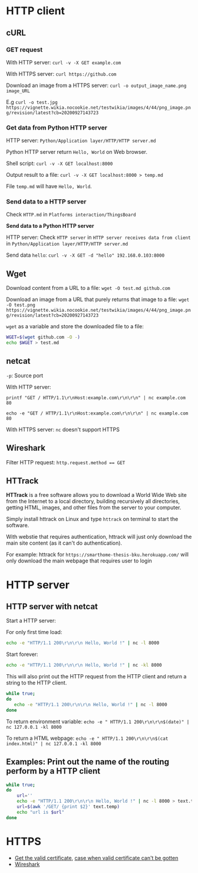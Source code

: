 # HTTP client

## cURL

### GET request

With HTTP server: ``curl -v -X GET example.com``

With HTTPS server: ``curl https://github.com``

Download an image from a HTTPS server: ``curl -o output_image_name.png image_URL``

E.g ``curl -o test.jpg https://vignette.wikia.nocookie.net/testwikia/images/4/44/png_image.png/revision/latest?cb=20200927143723``

### Get data from Python HTTP server

HTTP server: ``Python/Application layer/HTTP/HTTP server.md``

Python HTTP server return ``Hello, World`` on Web browser.

Shell script: ``curl -v -X GET localhost:8000``

Output result to a file: ``curl -v -X GET localhost:8000 > temp.md``

File ``temp.md`` will have ``Hello, World``.

### Send data to a HTTP server

Check ``HTTP.md`` in ``Platforms interaction/ThingsBoard``

**Send data to a Python HTTP server**

HTTP server: Check ``HTTP server`` in ``HTTP server receives data from client`` in ``Python/Application layer/HTTP/HTTP server.md``

Send data ``hello``: ``curl -v -X GET -d "hello" 192.168.0.103:8000``

## Wget

Download content from a URL to a file: ``wget -O test.md github.com``

Download an image from a URL that purely returns that image to a file: ``wget -O test.png https://vignette.wikia.nocookie.net/testwikia/images/4/44/png_image.png/revision/latest?cb=20200927143723``

``wget`` as a variable and store the downloaded file to a file: 

```sh
WGET=$(wget github.com -O -)
echo $WGET > test.md
```

## netcat

``-p``: Source port

With HTTP server:

``printf "GET / HTTP/1.1\r\nHost:example.com\r\n\r\n" | nc example.com 80``

``echo -e "GET / HTTP/1.1\r\nHost:example.com\r\n\r\n" | nc example.com 80``

With HTTPS server: ``nc`` doesn't support HTTPS

## Wireshark

Filter HTTP request: ``http.request.method == GET``

## HTTrack

**HTTrack** is a free software allows you to download a World Wide Web site from the Internet to a local directory, building recursively all directories, getting HTML, images, and other files from the server to your computer.

Simply install httrack on Linux and type ``httrack`` on terminal to start the software.

With webstie that requires authentication, httrack will just only download the main site content (as it can't do authentication).

For example: httrack for ``https://smarthome-thesis-bku.herokuapp.com/`` will only download the main webpage that requires user to login

# HTTP server

## HTTP server with netcat

Start a HTTP server:

For only first time load:

```sh
echo -e "HTTP/1.1 200\r\n\r\n Hello, World !" | nc -l 8000
```

Start forever:

```sh
echo -e "HTTP/1.1 200\r\n\r\n Hello, World !" | nc -kl 8000
```

This will also print out the HTTP request from the HTTP client and return a string to the HTTP client.

```sh
while true;
do
   echo -e "HTTP/1.1 200\r\n\r\n Hello, World !" | nc -l 8000
done
```

To return environment variable: ``echo -e " HTTP/1.1 200\r\n\r\n$(date)" | nc 127.0.0.1 -kl 8000``

To return a HTML webpage: ``echo -e " HTTP/1.1 200\r\n\r\n$(cat index.html)" | nc 127.0.0.1 -kl 8000``

## Examples: Print out the name of the routing perform by a HTTP client

```sh
while true;
do
    url=''
    echo -e "HTTP/1.1 200\r\n\r\n Hello, World !" | nc -l 8000 > text.temp
    url=$(awk '/GET/ {print $2}' text.temp)
    echo "url is $url"
done
```
# HTTPS

* [Get the valid certificate](HTTPS.md#get-the-valid-certificate), [case when valid certificate can't be gotten](HTTPS.md#cant-get-the-valid-certificate)
* [Wireshark](HTTPS.md#wireshark)
